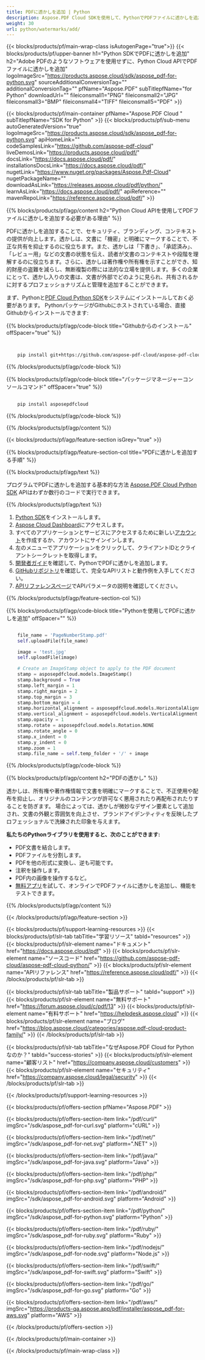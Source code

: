 ```yaml
---
title: PDFに透かしを追加 | Python
description: Aspose.PDF Cloud SDKを使用して、PythonでPDFファイルに透かしを追加します。テキストと画像のマークをサポートします。
weight: 30
url: python/watermarks/add/
---
```


{{< blocks/products/pf/main-wrap-class isAutogenPage="true">}}
{{< blocks/products/pf/upper-banner h1="Python SDKでPDFに透かしを追加" h2="Adobe PDFのようなソフトウェアを使用せずに、Python Cloud APIでPDFファイルに透かしを追加" logoImageSrc="https://products.aspose.cloud/sdk/aspose_pdf-for-python.svg" sourceAdditionalConversionTag="" additionalConversionTag="" pfName="Aspose.PDF" subTitlepfName="for Python" downloadUrl="" fileiconsmall1="PNG" fileiconsmall2="JPG" fileiconsmall3="BMP" fileiconsmall4="TIFF" fileiconsmall5="PDF" >}}

{{< blocks/products/pf/main-container pfName="Aspose.PDF Cloud " subTitlepfName="SDK for Python" >}}
{{< blocks/products/pf/sub-menu autoGeneratedVersion="true" logoImageSrc="https://products.aspose.cloud/sdk/aspose_pdf-for-python.svg" apiHomeLink="" codeSamplesLink="https://github.com/aspose-pdf-cloud" liveDemosLink="https://products.aspose.cloud/pdf/" docsLink="https://docs.aspose.cloud/pdf/" installationsDocsLink="https://docs.aspose.cloud/pdf/" nugetLink="https://www.nuget.org/packages/Aspose.Pdf-Cloud" nugetPackageName="" downloadAsLink="https://releases.aspose.cloud/pdf/python/" learnAsLink="https://docs.aspose.cloud/pdf/" apiReference="" mavenRepoLink="https://reference.aspose.cloud/pdf/" >}}

{{% blocks/products/pf/agp/content h2="Python Cloud APIを使用してPDFファイルに透かしを追加する必要がある理由" %}}

PDFに透かしを追加することで、セキュリティ、ブランディング、コンテキストの提供が向上します。透かしは、文書に「機密」と明確にマークすることで、不正な共有を抑止するのに役立ちます。また、透かしは「下書き」、「承認済み」、「レビュー用」などの文書の状態を伝え、読者が文書のコンテキストや段階を理解するのに役立ちます。さらに、透かしは著作権や所有権を示すことができ、知的財産の盗難を減らし、無断複製の際には法的な立場を提供します。多くの企業にとって、透かし入りの文書は、文書が外部でどのように見られ、共有されるかに対するプロフェッショナリズムと管理を追加することができます。

まず、Pythonと[PDF Cloud Python SDK](https://pypi.org/project/asposepdfcloud/)をシステムにインストールしておく必要があります。
PythonパッケージがGithubにホストされている場合、直接Githubからインストールできます:

{{% blocks/products/pf/agp/code-block title="Githubからのインストール" offSpacer="true" %}}

```bash

     
    pip install git+https://github.com/aspose-pdf-cloud/aspose-pdf-cloud-python.git


```

{{% /blocks/products/pf/agp/code-block %}}

{{% blocks/products/pf/agp/code-block title="パッケージマネージャーコンソールコマンド" offSpacer="true" %}}

```bash
     
    pip install asposepdfcloud

```

{{% /blocks/products/pf/agp/code-block %}}

{{% /blocks/products/pf/agp/content %}}

{{< blocks/products/pf/agp/feature-section isGrey="true" >}}

{{% blocks/products/pf/agp/feature-section-col title="PDFに透かしを追加する手順" %}}

{{% blocks/products/pf/agp/text %}}

プログラムでPDFに透かしを追加する基本的な方法
[Aspose.PDF Cloud Python SDK](https://products.aspose.cloud/pdf/python/)
APIはわずか数行のコードで実行できます。

{{% /blocks/products/pf/agp/text %}}

1. [Python SDK](https://pypi.org/project/asposepdfcloud/)をインストールします。
1. [Aspose Cloud Dashboard](https://dashboard.aspose.cloud/)にアクセスします。
1. すべてのアプリケーションとサービスにアクセスするために新しい[アカウント](https://docs.aspose.cloud/display/storagecloud/Creating+and+Managing+Account)を作成するか、アカウントにサインインします。
1. 左のメニューでアプリケーションをクリックして、クライアントIDとクライアントシークレットを取得します。
1. [開発者ガイド](https://docs.aspose.cloud/pdf/working-with-stamps/)を確認して、PythonでPDFに透かしを追加します。
1. [GitHubリポジトリ](https://github.com/aspose-pdf-cloud/aspose-pdf-cloud-python/)を確認して、完全なAPIリストと動作例を入手してください。
1. [APIリファレンスページ](https://reference.aspose.cloud/pdf/#/Merge)でAPIパラメータの説明を確認してください。

{{% /blocks/products/pf/agp/feature-section-col %}}

{{% blocks/products/pf/agp/code-block title="Pythonを使用してPDFに透かしを追加" offSpacer="" %}}

```python

	file_name = 'PageNumberStamp.pdf'
	self.uploadFile(file_name)

	image = 'test.jpg'
	self.uploadFile(image)

	# Create an ImageStamp object to apply to the PDF document
	stamp = asposepdfcloud.models.ImageStamp()
	stamp.background = True
	stamp.left_margin = 1
	stamp.right_margin = 2
	stamp.top_margin = 3
	stamp.bottom_margin = 4
	stamp.horizontal_alignment = asposepdfcloud.models.HorizontalAlignment.CENTER
	stamp.vertical_alignment = asposepdfcloud.models.VerticalAlignment.CENTER
	stamp.opacity = 1
	stamp.rotate = asposepdfcloud.models.Rotation.NONE
	stamp.rotate_angle = 0
	stamp.x_indent = 0
	stamp.y_indent = 0
	stamp.zoom = 1
	stamp.file_name = self.temp_folder + '/' + image
```

{{% /blocks/products/pf/agp/code-block %}}

{{% blocks/products/pf/agp/content h2="PDFの透かし" %}}

透かしは、所有権や著作権情報で文書を明確にマークすることで、不正使用や配布を抑止し、オリジナルのコンテンツが許可なく悪用されたり再配布されたりすることを防ぎます。
場合によっては、透かしが微妙なデザイン要素として追加され、文書の外観と雰囲気を向上させ、ブランドアイデンティティを反映したプロフェッショナルで洗練された印象を与えます。

**私たちのPythonライブラリを使用すると、次のことができます:**

+ PDF文書を結合します。
+ PDFファイルを分割します。
+ PDFを他の形式に変換し、逆も可能です。
+ 注釈を操作します。
+ PDF内の画像を操作するなど。
+ [無料アプリ](https://products.aspose.app/pdf/watermark)を試して、オンラインでPDFファイルに透かしを追加し、機能をテストできます。

{{% /blocks/products/pf/agp/content %}}

{{< /blocks/products/pf/agp/feature-section >}}

{{< blocks/products/pf/support-learning-resources >}}
{{< blocks/products/pf/slr-tab tabTitle="学習リソース" tabId="resources" >}}
{{< blocks/products/pf/slr-element name="ドキュメント" href="https://docs.aspose.cloud/pdf" >}}
{{< blocks/products/pf/slr-element name="ソースコード" href="https://github.com/aspose-pdf-cloud/aspose-pdf-cloud-python/" >}}
{{< blocks/products/pf/slr-element name="APIリファレンス" href="https://reference.aspose.cloud/pdf/" >}}
{{< /blocks/products/pf/slr-tab >}}

{{< blocks/products/pf/slr-tab tabTitle="製品サポート" tabId="support" >}}
{{< blocks/products/pf/slr-element name="無料サポート" href="https://forum.aspose.cloud/c/pdf/13" >}}
{{< blocks/products/pf/slr-element name="有料サポート" href="https://helpdesk.aspose.cloud" >}}
{{< blocks/products/pf/slr-element name="ブログ" href="https://blog.aspose.cloud/categories/aspose.pdf-cloud-product-family/" >}}
{{< /blocks/products/pf/slr-tab >}}

{{< blocks/products/pf/slr-tab tabTitle="なぜAspose.PDF Cloud for Pythonなのか？" tabId="success-stories" >}}
{{< blocks/products/pf/slr-element name="顧客リスト" href="https://company.aspose.cloud/customers" >}}
{{< blocks/products/pf/slr-element name="セキュリティ" href="https://company.aspose.cloud/legal/security" >}}
{{< /blocks/products/pf/slr-tab >}}

{{< /blocks/products/pf/support-learning-resources >}}

{{< blocks/products/pf/offers-section pfName="Aspose.PDF" >}}

{{< blocks/products/pf/offers-section-item link="/pdf/curl/" imgSrc="/sdk/aspose_pdf-for-curl.svg" platform="cURL" >}}

{{< blocks/products/pf/offers-section-item link="/pdf/net/" imgSrc="/sdk/aspose_pdf-for-net.svg" platform=".NET" >}}

{{< blocks/products/pf/offers-section-item link="/pdf/java/" imgSrc="/sdk/aspose_pdf-for-java.svg" platform="Java" >}}

{{< blocks/products/pf/offers-section-item link="/pdf/php/" imgSrc="/sdk/aspose_pdf-for-php.svg" platform="PHP" >}}

{{< blocks/products/pf/offers-section-item link="/pdf/android/" imgSrc="/sdk/aspose_pdf-for-android.svg" platform="Android" >}}

{{< blocks/products/pf/offers-section-item link="/pdf/python/" imgSrc="/sdk/aspose_pdf-for-python.svg" platform="Python" >}}

{{< blocks/products/pf/offers-section-item link="/pdf/ruby/" imgSrc="/sdk/aspose_pdf-for-ruby.svg" platform="Ruby" >}}

{{< blocks/products/pf/offers-section-item link="/pdf/nodejs/" imgSrc="/sdk/aspose_pdf-for-node.svg" platform="Node.js" >}}

{{< blocks/products/pf/offers-section-item link="/pdf/swift/" imgSrc="/sdk/aspose_pdf-for-swift.svg" platform="Swift" >}}

{{< blocks/products/pf/offers-section-item link="/pdf/go/" imgSrc="/sdk/aspose_pdf-for-go.svg" platform="Go" >}}

{{< blocks/products/pf/offers-section-item link="/pdf/aws/" imgSrc="https://products-qa.aspose.app/pdf/installer/aspose_pdf-for-aws.svg" platform="AWS" >}}

{{< /blocks/products/pf/offers-section >}}

<!-- aboutfile Ends -->

{{< /blocks/products/pf/main-container >}}

{{< /blocks/products/pf/main-wrap-class >}}
